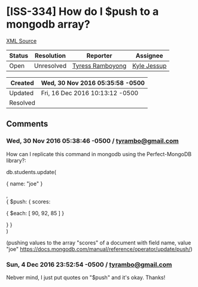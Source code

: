 # [ISS-334] How do I $push to a mongodb array?

[XML Source](./xml/ISS-334.xml)
<p></p>





Status|Resolution|Reporter|Assignee
------|----------|--------|--------
Open|Unresolved|[Tyress Ramboyong](tyrambo@gmail.com)|[Kyle Jessup]($kjessup)





Created|Wed, 30 Nov 2016 05:35:58 -0500
-------|--------------
Updated|Fri, 16 Dec 2016 10:13:12 -0500
Resolved|


## Comments




### Wed, 30 Nov 2016 05:38:46 -0500 / tyrambo@gmail.com 

<p><p>How can I replicate this command in mongodb using the Perfect-MongoDB library?:</p>

<p>db.students.update(<br/>
   </p>
{ name: "joe" }
<p>,<br/>
   { $push: { scores: </p>
{ $each: [ 90, 92, 85 ] }
<p> } }<br/>
)</p>

<p>(pushing values to the array "scores" of a document with field name, value "joe" <a href="https://docs.mongodb.com/manual/reference/operator/update/push/" class="external-link" rel="nofollow">https://docs.mongodb.com/manual/reference/operator/update/push/</a>)</p></p>


### Sun, 4 Dec 2016 23:52:54 -0500 / tyrambo@gmail.com 

<p><p>Nebver mind, I just put quotes on "$push" and it's okay. Thanks!</p></p>


